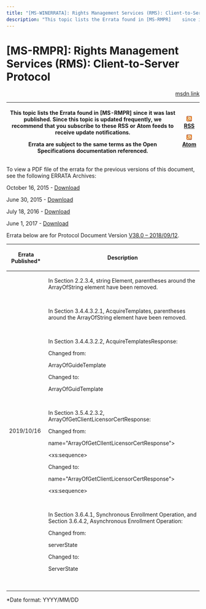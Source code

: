 ```yaml
---
title: "[MS-WINERRATA]: Rights Management Services (RMS): Client-to-Server Protocol"
description: "This topic lists the Errata found in [MS-RMPR]    since it was last published. Since this topic is updated frequently, we    recommend that you"
---
```


# [MS-RMPR]: Rights Management Services (RMS): Client-to-Server Protocol

<p align="right"><a href="https://msdn.microsoft.com/en-us/library/a2150412-885c-487b-8cd6-2778c9166c40">msdn link</a></p>
<p> </p>

<table>
 <thead>
  <tr>
   <th>
   <p>This topic lists the Errata found in [MS-RMPR]
   since it was last published. Since this topic is updated frequently, we
   recommend that you subscribe to these RSS or Atom feeds to receive update
   notifications.</p>
   <p>Errata are subject to the same terms as the
   Open Specifications documentation referenced.</p>
   </th>
   <th>
   <p><img id="Picture 95" src="ms-winerrata_files/image001.png"><a href="http://blogs.msdn.com/b/protocol_content_errata/rss.aspx">RSS</a> </p>
   <p><img id="Picture 94" src="ms-winerrata_files/image001.png"><a href="http://blogs.msdn.com/b/protocol_content_errata/atom.aspx">Atom</a> </p>
   <p> </p>
   </th>
  </tr>
 </thead>
</table>

<p>To view a PDF file of the errata for the previous versions
of this document, see the following ERRATA Archives:</p>

<p>October 16, 2015 - <a href="http://go.microsoft.com/fwlink/?LinkID=690377">Download</a></p>

<p>June 30, 2015 - <a href="http://go.microsoft.com/fwlink/?LinkId=617579">Download</a></p>

<p>July 18, 2016 - <a href="http://go.microsoft.com/fwlink/?LinkId=822549">Download</a></p>

<p>June 1, 2017 - <a href="https://winprotocoldoc.blob.core.windows.net/productionwindowsarchives/MS-WINERRATA/%5bMS-WINERRATA%5d-170601.pdf">Download</a></p>

<p>Errata below are for Protocol Document Version <a href="https://docs.microsoft.com/en-us/openspecs/windows_protocols/ms-rmpr/d8ed4b1e-e605-4668-b173-6312cba6977e">V38.0
– 2018/09/12</a>.</p>

<table>
 <thead>
  <tr>
   <th>
   <p>Errata Published*</p>
   </th>
   <th>
   <p>Description</p>
   </th>
  </tr>
 </thead>
 <tr>
  <td>
  <p>2019/10/16</p>
  </td>
  <td>
  <p>In Section 2.2.3.4, string Element&#8203;, parentheses
  around the ArrayOfString element have been removed.&#8203;</p>
  <p>&#8203;</p>
  <p>In Section 3.4.4.3.2.1, AcquireTemplates&#8203;,
  parentheses around the ArrayOfString element have been removed.&#8203;</p>
  <p>&#8203;</p>
  <p>In Section 3.4.4.3.2.2,
  AcquireTemplatesResponse&#8203;:</p>
  <p> </p>
  <p>Changed from:</p>
  <p> </p>
  <p>ArrayOfGuideTemplate &#8203;</p>
  <p> </p>
  <p>Changed to:&#8203;</p>
  <p> </p>
  <p>ArrayOfGuidTemplate&#8203;</p>
  <p>&#8203;</p>
  <p>In Section 3.5.4.2.3.2,
  ArrayOfGetClientLicensorCertResponse&#8203;:</p>
  <p> </p>
  <p>Changed from:&#8203;</p>
  <p> </p>
  <p>name=&quot;ArrayOfGetClIentLicensorCertResponse&quot;&gt;&#8203;</p>
  <p>  &lt;xs:sequence&gt;&#8203;</p>
  <p> </p>
  <p>Changed to:&#8203;</p>
  <p> </p>
  <p>name=&quot;ArrayOfGetClientLicensorCertResponse&quot;&gt;&#8203;</p>
  <p>  &lt;xs:sequence&gt;&#8203;</p>
  <p>&#8203;</p>
  <p>In Section 3.6.4.1, Synchronous Enrollment
  Operation&#8203;, and Section 3.6.4.2, Asynchronous Enrollment
  Operation&#8203;:</p>
  <p> </p>
  <p>Changed from:&#8203;</p>
  <p> </p>
  <p>serverState</p>
  <p> </p>
  <p>Changed to:&#8203;</p>
  <p> </p>
  <p>ServerState</p>
  <p>&#8203;</p>
  </td>
 </tr>
</table>

<p>*Date format: YYYY/MM/DD</p>


                